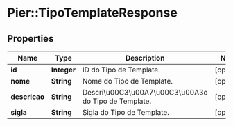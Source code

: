 # Pier::TipoTemplateResponse

## Properties
Name | Type | Description | Notes
------------ | ------------- | ------------- | -------------
**id** | **Integer** | ID do Tipo de Template. | [optional] 
**nome** | **String** | Nome do Tipo de Template. | [optional] 
**descricao** | **String** | Descri\u00C3\u00A7\u00C3\u00A3o do Tipo de Template. | [optional] 
**sigla** | **String** | Sigla do Tipo de Template. | [optional] 



